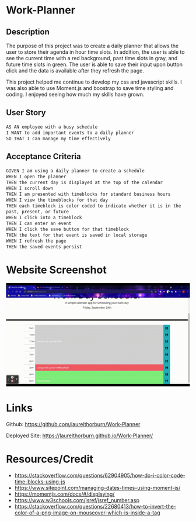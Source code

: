 # Work-Planner

## Description
The purpose of this project was to create a daily planner that allows the user to store their agenda in hour time slots.  In addition, the user is able to see the current time with a red background, past time slots in gray, and future time slots in green.  The user is able to save their input upon button click and the data is available after they refresh the page.

This project helped me continue to develop my css and javascript skills.  I was also able to use Moment.js and boostrap to save time styling and coding.  I enjoyed seeing how much my skills have grown.

## User Story

```
AS AN employee with a busy schedule
I WANT to add important events to a daily planner
SO THAT I can manage my time effectively
```

## Acceptance Criteria

```
GIVEN I am using a daily planner to create a schedule
WHEN I open the planner
THEN the current day is displayed at the top of the calendar
WHEN I scroll down
THEN I am presented with timeblocks for standard business hours
WHEN I view the timeblocks for that day
THEN each timeblock is color coded to indicate whether it is in the past, present, or future
WHEN I click into a timeblock
THEN I can enter an event
WHEN I click the save button for that timeblock
THEN the text for that event is saved in local storage
WHEN I refresh the page
THEN the saved events persist
```


# Website Screenshot

![Screenshot of Laurel Thorburn's Coding Quiz](Assets/Images/WorkPlanner.gif)

# Links

Github: https://github.com/laurelthorburn/Work-Planner

Deployed Site: https://laurelthorburn.github.io/Work-Planner/


# Resources/Credit

* https://stackoverflow.com/questions/62904905/how-do-i-color-code-time-blocks-using-js
* https://www.sitepoint.com/managing-dates-times-using-moment-js/
* https://momentjs.com/docs/#/displaying/
* https://www.w3schools.com/jsref/jsref_number.asp
* https://stackoverflow.com/questions/22680413/how-to-invert-the-color-of-a-png-image-on-mouseover-which-is-inside-a-tag



